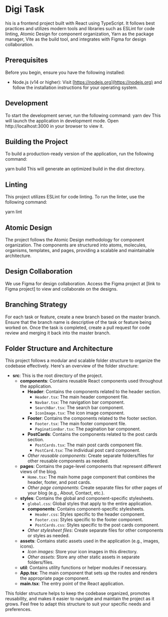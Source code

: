 # Digi Task

his is a frontend project built with React using TypeScript. It follows best practices and utilizes modern tools and libraries such as ESLint for code linting, Atomic Design for component organization, Yarn as the package manager, Vite as the build tool, and integrates with Figma for design collaboration.

## Prerequisites

Before you begin, ensure you have the following installed:

- Node.js (v14 or higher): Visit [https://nodejs.org](https://nodejs.org) and follow the installation instructions for your operating system.

## Development

To start the development server, run the following command:
yarn dev
This will launch the application in development mode. Open http://localhost:3000 in your browser to view it.

## Building the Project

To build a production-ready version of the application, run the following command:

yarn build
This will generate an optimized build in the dist directory.

## Linting

This project utilizes ESLint for code linting. To run the linter, use the following command:

yarn lint

## Atomic Design

The project follows the Atomic Design methodology for component organization. The components are structured into atoms, molecules, organisms, templates, and pages, providing a scalable and maintainable architecture.

## Design Collaboration

We use Figma for design collaboration. Access the Figma project at [link to Figma project] to view and collaborate on the designs.

## Branching Strategy

For each task or feature, create a new branch based on the master branch. Ensure that the branch name is descriptive of the task or feature being worked on. Once the task is completed, create a pull request for code review and merging it back into the master branch.

## Folder Structure and Architecture

This project follows a modular and scalable folder structure to organize the codebase effectively. Here's an overview of the folder structure:

- **src**: This is the root directory of the project.
  - **components**: Contains reusable React components used throughout the application.
    - **Header**: Contains the components related to the header section.
      - `Header.tsx`: The main header component file.
      - `Navbar.tsx`: The navigation bar component.
      - `SearchBar.tsx`: The search bar component.
      - `IconImage.tsx`: The icon image component.
    - **Footer**: Contains the components related to the footer section.
      - `Footer.tsx`: The main footer component file.
      - `PaginationBar.tsx`: The pagination bar component.
    - **PostCards**: Contains the components related to the post cards section.
      - `PostCards.tsx`: The main post cards component file.
      - `PostCard.tsx`: The individual post card component.
    - _Other reusable components_: Create separate folders/files for other reusable components as needed.
  - **pages**: Contains the page-level components that represent different views of the blog.
    - `Home.tsx`: The main home page component that combines the header, footer, and post cards.
    - _Other page components_: Create separate files for other pages of your blog (e.g., About, Contact, etc.).
  - **styles**: Contains the global and component-specific stylesheets.
    - `global.css`: Global styles that apply to the entire application.
    - **components**: Contains component-specific stylesheets.
      - `Header.css`: Styles specific to the header component.
      - `Footer.css`: Styles specific to the footer component.
      - `PostCards.css`: Styles specific to the post cards component.
    - _Other stylesheet files_: Create separate files for other components or styles as needed.
  - **assets**: Contains static assets used in the application (e.g., images, icons).
    - _Icon images_: Store your icon images in this directory.
    - _Other assets_: Store any other static assets in separate folders/files.
  - **util**: Contains utility functions or helper modules if necessary.
  - **App.tsx**: The main component that sets up the routes and renders the appropriate page component.
  - **main.tsx**: The entry point of the React application.

This folder structure helps to keep the codebase organized, promotes reusability, and makes it easier to navigate and maintain the project as it grows. Feel free to adapt this structure to suit your specific needs and preferences.
